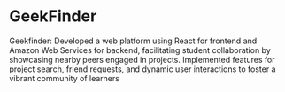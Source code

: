 # GeekFinder
Geekfinder: Developed a web platform using React for frontend and Amazon Web Services for backend, facilitating student collaboration by showcasing nearby peers engaged in projects. Implemented features for project search, friend requests, and dynamic user interactions to foster a vibrant community of learners
